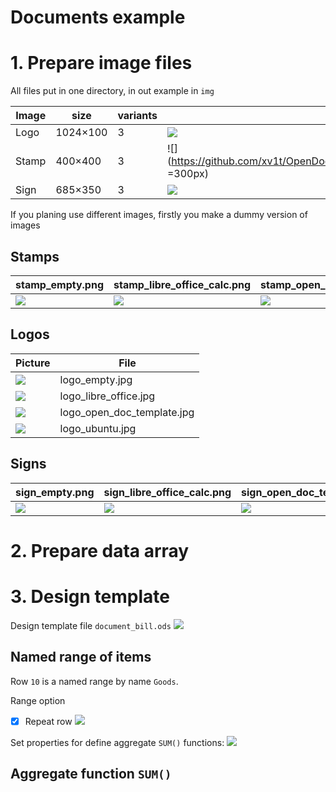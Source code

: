 # Documents example

# 1. Prepare image files
All files put in one directory, in out example in `img`

Image | size     | variants | dummy
------|----------|----------|----
Logo  | 1024×100 |   3      | ![](https://github.com/xv1t/OpenDocumentTemplate/blob/master/examples/documents/img/logo_empty.jpg) 
Stamp | 400×400  |   3      | ![](https://github.com/xv1t/OpenDocumentTemplate/blob/master/examples/documents/img/stamp_empty.png =300px)
Sign  | 685×350  |   3      | ![](https://github.com/xv1t/OpenDocumentTemplate/blob/master/examples/documents/img/sign_empty.png) 

If you planing use different images, firstly you make a dummy version of images




## Stamps
stamp_empty.png|stamp_libre_office_calc.png|stamp_open_doc_template.png|stamp_ubuntu.png
--------|------|-----|-----
![](https://github.com/xv1t/OpenDocumentTemplate/blob/master/examples/documents/img/stamp_empty.png) | ![](https://github.com/xv1t/OpenDocumentTemplate/blob/master/examples/documents/img/stamp_libre_office_calc.png) | ![](https://github.com/xv1t/OpenDocumentTemplate/blob/master/examples/documents/img/stamp_open_doc_template.png) | ![](https://github.com/xv1t/OpenDocumentTemplate/blob/master/examples/documents/img/stamp_ubuntu.png)

## Logos
Picture | File
------|-----
![](https://github.com/xv1t/OpenDocumentTemplate/blob/master/examples/documents/img/logo_empty.jpg) |logo_empty.jpg
![](https://github.com/xv1t/OpenDocumentTemplate/blob/master/examples/documents/img/logo_libre_office.jpg) |logo_libre_office.jpg
![](https://github.com/xv1t/OpenDocumentTemplate/blob/master/examples/documents/img/logo_open_doc_template.jpg) |logo_open_doc_template.jpg
![](https://github.com/xv1t/OpenDocumentTemplate/blob/master/examples/documents/img/logo_ubuntu.jpg) | logo_ubuntu.jpg

## Signs
sign_empty.png | sign_libre_office_calc.png | sign_open_doc_template.png | sign_ubuntu.png
--------|------|-----|-----
![](https://github.com/xv1t/OpenDocumentTemplate/blob/master/examples/documents/img/sign_empty.png) |![](https://github.com/xv1t/OpenDocumentTemplate/blob/master/examples/documents/img/sign_libre_office_calc.png) |![](https://github.com/xv1t/OpenDocumentTemplate/blob/master/examples/documents/img/sign_open_doc_template.png) |![](https://github.com/xv1t/OpenDocumentTemplate/blob/master/examples/documents/img/sign_ubuntu.png)

# 2. Prepare data array


# 3. Design template
Design template file `document_bill.ods`
![](https://github.com/xv1t/OpenDocumentTemplate/blob/master/docs/img/document_template_src.jpg)

## Named range of items
Row `10` is a named range by name `Goods`.

Range option 

- [x] Repeat row
![](https://github.com/xv1t/OpenDocumentTemplate/blob/master/docs/img/document_template_src_named.jpg)

Set properties for define aggregate `SUM()` functions:
![](https://github.com/xv1t/OpenDocumentTemplate/blob/master/docs/img/document_template_src_properties.jpg)

## Aggregate function `SUM()`

